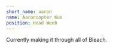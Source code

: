 ```yaml
---
short_name: aaron
name: Aaroncopter Kuo 
position: Head Weeb
---
```

Currently making it through all of Bleach. 